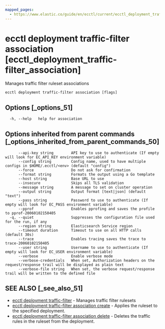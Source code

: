 ```yaml
---
mapped_pages:
  - https://www.elastic.co/guide/en/ecctl/current/ecctl_deployment_traffic-filter_association.html
---
```


# ecctl deployment traffic-filter association [ecctl_deployment_traffic-filter_association]

Manages traffic filter ruleset associations

```
ecctl deployment traffic-filter association [flags]
```


## Options [_options_51]

```
  -h, --help   help for association
```


## Options inherited from parent commands [_options_inherited_from_parent_commands_50]

```
      --api-key string        API key to use to authenticate (If empty will look for EC_API_KEY environment variable)
      --config string         Config name, used to have multiple configs in $HOME/.ecctl/<env> (default "config")
      --force                 Do not ask for confirmation
      --format string         Formats the output using a Go template
      --host string           Base URL to use
      --insecure              Skips all TLS validation
      --message string        A message to set on cluster operation
      --output string         Output format [text|json] (default "text")
      --pass string           Password to use to authenticate (If empty will look for EC_PASS environment variable)
      --pprof                 Enables pprofing and saves the profile to pprof-20060102150405
  -q, --quiet                 Suppresses the configuration file used for the run, if any
      --region string         Elasticsearch Service region
      --timeout duration      Timeout to use on all HTTP calls (default 30s)
      --trace                 Enables tracing saves the trace to trace-20060102150405
      --user string           Username to use to authenticate (If empty will look for EC_USER environment variable)
      --verbose               Enable verbose mode
      --verbose-credentials   When set, Authorization headers on the request/response trail will be displayed as plain text
      --verbose-file string   When set, the verbose request/response trail will be written to the defined file
```


## SEE ALSO [_see_also_51]

* [ecctl deployment traffic-filter](/reference/ecctl_deployment_traffic-filter.md)	 - Manages traffic filter rulesets
* [ecctl deployment traffic-filter association create](/reference/ecctl_deployment_traffic-filter_association_create.md)	 - Applies the ruleset to the specified deployment.
* [ecctl deployment traffic-filter association delete](/reference/ecctl_deployment_traffic-filter_association_delete.md)	 - Deletes the traffic rules in the ruleset from the deployment.

